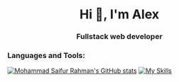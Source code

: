 <h1 align="center">Hi 👋, I'm Alex</h1>
<h3 align="center">Fullstack web developer</h3>
 
<h3 align="left">Languages and Tools:</h3>

[![Mohammad Saifur Rahman's GitHub stats](https://github-readme-stats.vercel.app/api/top-langs?username=TraceOfHumanity&hide=html,stylus,liquid,css,scss&theme=dark&langs_count=3)](https://github.com/TraceOfHumanity)
[![My Skills](https://skillicons.dev/icons?i=js,ts,nodejs,react,redux,nextjs,express,jest,mongodb,firebase,git,blender,cpp,arduino,postman,regex,figma,obsidian,tailwind,vercel,netlify,html,css,sass)](https://skillicons.dev)

